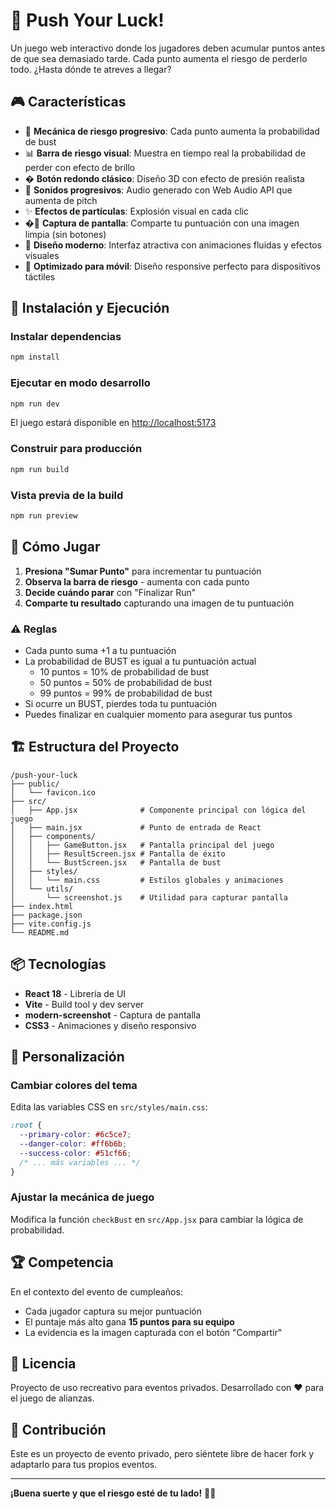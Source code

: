 # 🎯 Push Your Luck!

Un juego web interactivo donde los jugadores deben acumular puntos antes de que sea demasiado tarde. Cada punto aumenta el riesgo de perderlo todo. ¿Hasta dónde te atreves a llegar?

## 🎮 Características

- 🎲 **Mecánica de riesgo progresivo**: Cada punto aumenta la probabilidad de bust
- 📊 **Barra de riesgo visual**: Muestra en tiempo real la probabilidad de perder con efecto de brillo
- � **Botón redondo clásico**: Diseño 3D con efecto de presión realista
- 🎵 **Sonidos progresivos**: Audio generado con Web Audio API que aumenta de pitch
- ✨ **Efectos de partículas**: Explosión visual en cada clic
- �📸 **Captura de pantalla**: Comparte tu puntuación con una imagen limpia (sin botones)
- 🎨 **Diseño moderno**: Interfaz atractiva con animaciones fluidas y efectos visuales
- 📱 **Optimizado para móvil**: Diseño responsive perfecto para dispositivos táctiles

## 🚀 Instalación y Ejecución

### Instalar dependencias

```bash
npm install
```

### Ejecutar en modo desarrollo

```bash
npm run dev
```

El juego estará disponible en [http://localhost:5173](http://localhost:5173)

### Construir para producción

```bash
npm run build
```

### Vista previa de la build

```bash
npm run preview
```

## 🎯 Cómo Jugar

1. **Presiona "Sumar Punto"** para incrementar tu puntuación
2. **Observa la barra de riesgo** - aumenta con cada punto
3. **Decide cuándo parar** con "Finalizar Run"
4. **Comparte tu resultado** capturando una imagen de tu puntuación

### ⚠️ Reglas

- Cada punto suma +1 a tu puntuación
- La probabilidad de BUST es igual a tu puntuación actual
  - 10 puntos = 10% de probabilidad de bust
  - 50 puntos = 50% de probabilidad de bust
  - 99 puntos = 99% de probabilidad de bust
- Si ocurre un BUST, pierdes toda tu puntuación
- Puedes finalizar en cualquier momento para asegurar tus puntos

## 🏗️ Estructura del Proyecto

```
/push-your-luck
├── public/
│   └── favicon.ico
├── src/
│   ├── App.jsx              # Componente principal con lógica del juego
│   ├── main.jsx             # Punto de entrada de React
│   ├── components/
│   │   ├── GameButton.jsx   # Pantalla principal del juego
│   │   ├── ResultScreen.jsx # Pantalla de éxito
│   │   └── BustScreen.jsx   # Pantalla de bust
│   ├── styles/
│   │   └── main.css         # Estilos globales y animaciones
│   └── utils/
│       └── screenshot.js    # Utilidad para capturar pantalla
├── index.html
├── package.json
├── vite.config.js
└── README.md
```

## 📦 Tecnologías

- **React 18** - Librería de UI
- **Vite** - Build tool y dev server
- **modern-screenshot** - Captura de pantalla
- **CSS3** - Animaciones y diseño responsivo

## 🎨 Personalización

### Cambiar colores del tema

Edita las variables CSS en `src/styles/main.css`:

```css
:root {
  --primary-color: #6c5ce7;
  --danger-color: #ff6b6b;
  --success-color: #51cf66;
  /* ... más variables ... */
}
```

### Ajustar la mecánica de juego

Modifica la función `checkBust` en `src/App.jsx` para cambiar la lógica de probabilidad.

## 🏆 Competencia

En el contexto del evento de cumpleaños:

- Cada jugador captura su mejor puntuación
- El puntaje más alto gana **15 puntos para su equipo**
- La evidencia es la imagen capturada con el botón "Compartir"

## 📝 Licencia

Proyecto de uso recreativo para eventos privados.
Desarrollado con ❤️ para el juego de alianzas.

## 🤝 Contribución

Este es un proyecto de evento privado, pero siéntete libre de hacer fork y adaptarlo para tus propios eventos.

---

**¡Buena suerte y que el riesgo esté de tu lado!** 🎲✨

